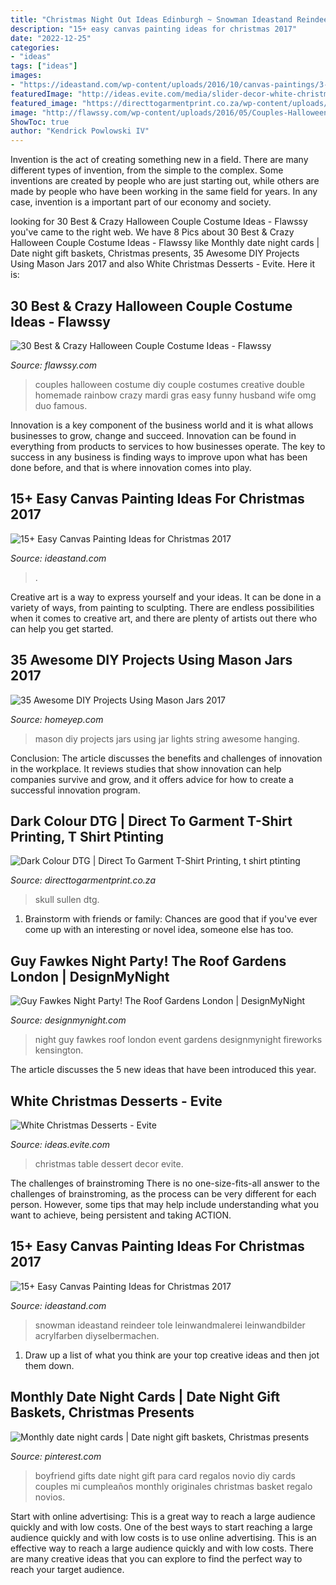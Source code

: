 ```yaml
---
title: "Christmas Night Out Ideas Edinburgh ~ Snowman Ideastand Reindeer Tole Leinwandmalerei Leinwandbilder Acrylfarben Diyselbermachen"
description: "15+ easy canvas painting ideas for christmas 2017"
date: "2022-12-25"
categories:
- "ideas"
tags: ["ideas"]
images:
- "https://ideastand.com/wp-content/uploads/2016/10/canvas-paintings/3-canvas-paintings-for-christmas.jpg"
featuredImage: "http://ideas.evite.com/media/slider-decor-white-christmas-dessert-table.jpg"
featured_image: "https://directtogarmentprint.co.za/wp-content/uploads/2017/12/direct-to-garment-51-768x960.jpg"
image: "http://flawssy.com/wp-content/uploads/2016/05/Couples-Halloween-Costumes-1.jpg"
ShowToc: true
author: "Kendrick Powlowski IV"
---
```



Invention is the act of creating something new in a field. There are many different types of invention, from the simple to the complex. Some inventions are created by people who are just starting out, while others are made by people who have been working in the same field for years. In any case, invention is a important part of our economy and society.

	

		
looking for 30 Best &amp; Crazy Halloween Couple Costume Ideas - Flawssy you've came to the right web. We have 8 Pics about 30 Best &amp; Crazy Halloween Couple Costume Ideas - Flawssy like Monthly date night cards | Date night gift baskets, Christmas presents, 35 Awesome DIY Projects Using Mason Jars 2017 and also White Christmas Desserts - Evite. Here it is:
		
    
## 30 Best &amp; Crazy Halloween Couple Costume Ideas - Flawssy

<img loading=lazy src="http://flawssy.com/wp-content/uploads/2016/05/Couples-Halloween-Costumes-1.jpg" onerror="this.onerror=null;this.src='https://tse1.mm.bing.net/th?id=OIP.gbyaoU9GyHfIBIej9kO-uwHaJ4&amp;pid=15.1';" alt="30 Best &amp; Crazy Halloween Couple Costume Ideas - Flawssy">

_Source: flawssy.com_

>couples halloween costume diy couple costumes creative double homemade rainbow crazy mardi gras easy funny husband wife omg duo famous. 

	

Innovation is a key component of the business world and it is what allows businesses to grow, change and succeed. Innovation can be found in everything from products to services to how businesses operate. The key to success in any business is finding ways to improve upon what has been done before, and that is where innovation comes into play.

    
## 15+ Easy Canvas Painting Ideas For Christmas 2017

<img loading=lazy src="https://ideastand.com/wp-content/uploads/2016/10/canvas-paintings/3-canvas-paintings-for-christmas.jpg" onerror="this.onerror=null;this.src='https://tse2.mm.bing.net/th?id=OIP.ppoxRPeXYXB6FaSwPwD7IAHaJ7&amp;pid=15.1';" alt="15+ Easy Canvas Painting Ideas for Christmas 2017">

_Source: ideastand.com_

>. 

	

Creative art is a way to express yourself and your ideas. It can be done in a variety of ways, from painting to sculpting. There are endless possibilities when it comes to creative art, and there are plenty of artists out there who can help you get started.

    
## 35 Awesome DIY Projects Using Mason Jars 2017

<img loading=lazy src="http://homeyep.com/wp-content/uploads/2017/03/mason-jar-diy/7-mason-jar-diy-projects.jpg" onerror="this.onerror=null;this.src='https://tse4.mm.bing.net/th?id=OIP.eI_b9cOdFKEp2beZ40DdVwHaNQ&amp;pid=15.1';" alt="35 Awesome DIY Projects Using Mason Jars 2017">

_Source: homeyep.com_

>mason diy projects jars using jar lights string awesome hanging. 

	

Conclusion:
The article discusses the benefits and challenges of innovation in the workplace. It reviews studies that show innovation can help companies survive and grow, and it offers advice for how to create a successful innovation program.

    
## Dark Colour DTG | Direct To Garment T-Shirt Printing, T Shirt Ptinting

<img loading=lazy src="https://directtogarmentprint.co.za/wp-content/uploads/2017/12/direct-to-garment-51-768x960.jpg" onerror="this.onerror=null;this.src='https://tse2.mm.bing.net/th?id=OIP.5Pf8y-ugcvTWwASmSqWn8QHaJQ&amp;pid=15.1';" alt="Dark Colour DTG | Direct To Garment T-Shirt Printing, t shirt ptinting">

_Source: directtogarmentprint.co.za_

>skull sullen dtg. 

	

1. Brainstorm with friends or family: Chances are good that if you've ever come up with an interesting or novel idea, someone else has too.

    
## Guy Fawkes Night Party! The Roof Gardens London | DesignMyNight

<img loading=lazy src="https://static.designmynight.com/uploads/2015/09/multi-colour-fireworks-optimised.jpg" onerror="this.onerror=null;this.src='https://tse2.mm.bing.net/th?id=OIP.NkmuTfkjHmDsMXW7JyA_LwHaE7&amp;pid=15.1';" alt="Guy Fawkes Night Party! The Roof Gardens London | DesignMyNight">

_Source: designmynight.com_

>night guy fawkes roof london event gardens designmynight fireworks kensington. 

	

The article discusses the 5 new ideas that have been introduced this year.

    
## White Christmas Desserts - Evite

<img loading=lazy src="http://ideas.evite.com/media/slider-decor-white-christmas-dessert-table.jpg" onerror="this.onerror=null;this.src='https://tse1.mm.bing.net/th?id=OIP.D77KaVVKVL990pv8_gLYwwHaE8&amp;pid=15.1';" alt="White Christmas Desserts - Evite">

_Source: ideas.evite.com_

>christmas table dessert decor evite. 

	

The challenges of brainstroming
There is no one-size-fits-all answer to the challenges of brainstroming, as the process can be very different for each person. However, some tips that may help include understanding what you want to achieve, being persistent and taking ACTION.

    
## 15+ Easy Canvas Painting Ideas For Christmas 2017

<img loading=lazy src="https://ideastand.com/wp-content/uploads/2016/10/canvas-paintings/7-canvas-paintings-for-christmas.jpg" onerror="this.onerror=null;this.src='https://tse4.mm.bing.net/th?id=OIP.014YoQQdr6UOKXLPz16hLgHaNq&amp;pid=15.1';" alt="15+ Easy Canvas Painting Ideas for Christmas 2017">

_Source: ideastand.com_

>snowman ideastand reindeer tole leinwandmalerei leinwandbilder acrylfarben diyselbermachen. 

	

1. Draw up a list of what you think are your top creative ideas and then jot them down.

    
## Monthly Date Night Cards | Date Night Gift Baskets, Christmas Presents

<img loading=lazy src="https://i.pinimg.com/736x/93/b8/36/93b8367b7c6ee0ca9c84d737d113ac9a--date-night-gift-card-basket-date-night-cards.jpg" onerror="this.onerror=null;this.src='https://tse3.mm.bing.net/th?id=OIP.wKlrmXeJUn5X4YGNLiCwZAHaNL&amp;pid=15.1';" alt="Monthly date night cards | Date night gift baskets, Christmas presents">

_Source: pinterest.com_

>boyfriend gifts date night gift para card regalos novio diy cards couples mi cumpleaños monthly originales christmas basket regalo novios. 

	

Start with online advertising: This is a great way to reach a large audience quickly and with low costs.
One of the best ways to start reaching a large audience quickly and with low costs is to use online advertising. This is an effective way to reach a large audience quickly and with low costs. There are many creative ideas that you can explore to find the perfect way to reach your target audience.

